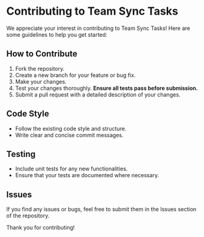 # Contributing to Team Sync Tasks

We appreciate your interest in contributing to Team Sync Tasks! Here are some guidelines to help you get started:

## How to Contribute
1. Fork the repository.
2. Create a new branch for your feature or bug fix.
3. Make your changes.
4. Test your changes thoroughly. **Ensure all tests pass before submission.**
5. Submit a pull request with a detailed description of your changes.

## Code Style
- Follow the existing code style and structure.
- Write clear and concise commit messages.

## Testing
- Include unit tests for any new functionalities.
- Ensure that your tests are documented where necessary.

## Issues
If you find any issues or bugs, feel free to submit them in the Issues section of the repository.

Thank you for contributing!
